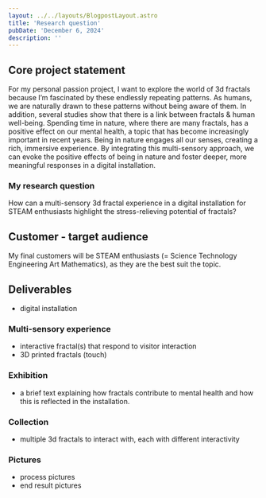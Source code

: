```yaml
---
layout: ../../layouts/BlogpostLayout.astro
title: 'Research question'
pubDate: 'December 6, 2024'
description: ''
---
```

## Core project statement
For my personal passion project, I want to explore the world of 3d fractals because I’m fascinated by these endlessly repeating patterns. As humans, we are naturally drawn to these patterns without being aware of them. In addition, several studies show that there is a link between fractals & human well-being. Spending time in nature, where there are many fractals, has a positive effect on our mental health, a topic that has become increasingly important in recent years. Being in nature engages all our senses, creating a rich, immersive experience.  By integrating this multi-sensory approach, we can evoke the positive effects of being in nature and foster deeper, more meaningful responses in a digital installation.
### My research question
How can a multi-sensory 3d fractal experience in a digital installation for STEAM enthusiasts highlight the stress-relieving potential of fractals?
## Customer - target audience
My final customers will be STEAM enthusiasts (= Science Technology Engineering Art Mathematics), as they are the best suit the topic.
## Deliverables
- digital installation
### Multi-sensory experience
- interactive fractal(s) that respond to visitor interaction
- 3D printed fractals (touch)
### Exhibition
- a brief text explaining how fractals contribute to mental health and how this is reflected in the installation.
### Collection
- multiple 3d fractals to interact with, each with different interactivity
### Pictures
- process pictures
- end result pictures